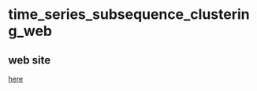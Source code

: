 # time_series_subsequence_clustering_web

## web site
[here](https://time-series-subsequence-clustering-web.onrender.com/)